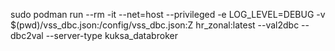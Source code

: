 sudo podman run --rm -it --net=host --privileged -e LOG_LEVEL=DEBUG -v $(pwd)/vss_dbc.json:/config/vss_dbc.json:Z hr_zonal:latest --val2dbc --dbc2val --server-type kuksa_databroker
